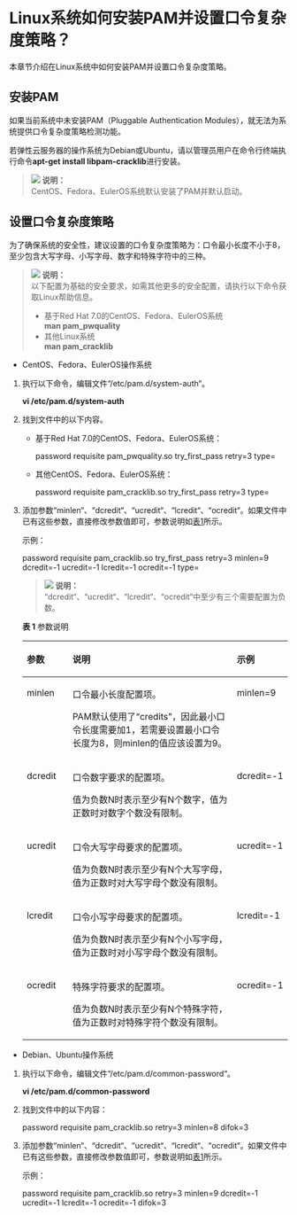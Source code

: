 # Linux系统如何安装PAM并设置口令复杂度策略？<a name="ZH-CN_TOPIC_0113390723"></a>

本章节介绍在Linux系统中如何安装PAM并设置口令复杂度策略。

## 安装PAM<a name="section11359864211745"></a>

如果当前系统中未安装PAM（Pluggable Authentication Modules），就无法为系统提供口令复杂度策略检测功能。

若弹性云服务器的操作系统为Debian或Ubuntu，请以管理员用户在命令行终端执行命令**apt-get install libpam-cracklib**进行安装。

>![](public_sys-resources/icon-note.gif) **说明：**   
>CentOS、Fedora、EulerOS系统默认安装了PAM并默认启动。  

## 设置口令复杂度策略<a name="section15343589211814"></a>

为了确保系统的安全性，建议设置的口令复杂度策略为：口令最小长度不小于8，至少包含大写字母、小写字母、数字和特殊字符中的三种。

>![](public_sys-resources/icon-note.gif) **说明：**   
>以下配置为基础的安全要求，如需其他更多的安全配置，请执行以下命令获取Linux帮助信息。  
>-   基于Red Hat 7.0的CentOS、Fedora、EulerOS系统  
>    **man pam\_pwquality**  
>-   其他Linux系统  
>    **man pam\_cracklib**  

-   CentOS、Fedora、EulerOS操作系统

1.  执行以下命令，编辑文件“/etc/pam.d/system-auth“。

    **vi /etc/pam.d/system-auth**

2.  找到文件中的以下内容。
    -   基于Red Hat 7.0的CentOS、Fedora、EulerOS系统：

        password    requisite     pam\_pwquality.so try\_first\_pass retry=3 type=

    -   其他CentOS、Fedora、EulerOS系统：

        password    requisite     pam\_cracklib.so try\_first\_pass retry=3 type=


3.  添加参数“minlen“、“dcredit“、“ucredit“、“lcredit“、“ocredit“。如果文件中已有这些参数，直接修改参数值即可，参数说明如[表1](#table3580982317524)所示。

    示例：

    password    requisite     pam\_cracklib.so try\_first\_pass retry=3 minlen=9 dcredit=-1 ucredit=-1 lcredit=-1 ocredit=-1 type=

    >![](public_sys-resources/icon-note.gif) **说明：**   
    >“dcredit“、“ucredit“、“lcredit“、“ocredit“中至少有三个需要配置为负数。  

    **表 1**  参数说明

    <a name="table3580982317524"></a>
    <table><thead align="left"><tr id="row958328717524"><th class="cellrowborder" valign="top" width="17.29%" id="mcps1.2.4.1.1"><p id="p689461917524"><a name="p689461917524"></a><a name="p689461917524"></a>参数</p>
    </th>
    <th class="cellrowborder" valign="top" width="62.6%" id="mcps1.2.4.1.2"><p id="p2159322817524"><a name="p2159322817524"></a><a name="p2159322817524"></a>说明</p>
    </th>
    <th class="cellrowborder" valign="top" width="20.11%" id="mcps1.2.4.1.3"><p id="p100559071253"><a name="p100559071253"></a><a name="p100559071253"></a>示例</p>
    </th>
    </tr>
    </thead>
    <tbody><tr id="row6012132717524"><td class="cellrowborder" valign="top" width="17.29%" headers="mcps1.2.4.1.1 "><p id="p3798934417524"><a name="p3798934417524"></a><a name="p3798934417524"></a>minlen</p>
    </td>
    <td class="cellrowborder" valign="top" width="62.6%" headers="mcps1.2.4.1.2 "><p id="p4735357317639"><a name="p4735357317639"></a><a name="p4735357317639"></a>口令最小长度配置项。</p>
    <p id="p5723806217524"><a name="p5723806217524"></a><a name="p5723806217524"></a>PAM默认使用了“credits”，因此最小口令长度需要加1，若需要设置最小口令长度为8，则minlen的值应该设置为9。</p>
    </td>
    <td class="cellrowborder" valign="top" width="20.11%" headers="mcps1.2.4.1.3 "><p id="p4195134012528"><a name="p4195134012528"></a><a name="p4195134012528"></a>minlen=9</p>
    </td>
    </tr>
    <tr id="row4538051517524"><td class="cellrowborder" valign="top" width="17.29%" headers="mcps1.2.4.1.1 "><p id="p5194311117524"><a name="p5194311117524"></a><a name="p5194311117524"></a>dcredit</p>
    </td>
    <td class="cellrowborder" valign="top" width="62.6%" headers="mcps1.2.4.1.2 "><p id="p5772198217646"><a name="p5772198217646"></a><a name="p5772198217646"></a>口令数字要求的配置项。</p>
    <p id="p4664242617524"><a name="p4664242617524"></a><a name="p4664242617524"></a>值为负数N时表示至少有N个数字，值为正数时对数字个数没有限制。</p>
    </td>
    <td class="cellrowborder" valign="top" width="20.11%" headers="mcps1.2.4.1.3 "><p id="p2069760512538"><a name="p2069760512538"></a><a name="p2069760512538"></a>dcredit=-1</p>
    </td>
    </tr>
    <tr id="row1712865817524"><td class="cellrowborder" valign="top" width="17.29%" headers="mcps1.2.4.1.1 "><p id="p4524406617524"><a name="p4524406617524"></a><a name="p4524406617524"></a>ucredit</p>
    </td>
    <td class="cellrowborder" valign="top" width="62.6%" headers="mcps1.2.4.1.2 "><p id="p4503285617653"><a name="p4503285617653"></a><a name="p4503285617653"></a>口令大写字母要求的配置项。</p>
    <p id="p4089071017524"><a name="p4089071017524"></a><a name="p4089071017524"></a>值为负数N时表示至少有N个大写字母，值为正数时对大写字母个数没有限制。</p>
    </td>
    <td class="cellrowborder" valign="top" width="20.11%" headers="mcps1.2.4.1.3 "><p id="p165098212546"><a name="p165098212546"></a><a name="p165098212546"></a>ucredit=-1</p>
    </td>
    </tr>
    <tr id="row3247207317524"><td class="cellrowborder" valign="top" width="17.29%" headers="mcps1.2.4.1.1 "><p id="p1299227117524"><a name="p1299227117524"></a><a name="p1299227117524"></a>lcredit</p>
    </td>
    <td class="cellrowborder" valign="top" width="62.6%" headers="mcps1.2.4.1.2 "><p id="p364272491771"><a name="p364272491771"></a><a name="p364272491771"></a>口令小写字母要求的配置项。</p>
    <p id="p4574103717524"><a name="p4574103717524"></a><a name="p4574103717524"></a>值为负数N时表示至少有N个小写字母，值为正数时对小写字母个数没有限制。</p>
    </td>
    <td class="cellrowborder" valign="top" width="20.11%" headers="mcps1.2.4.1.3 "><p id="p6006857312555"><a name="p6006857312555"></a><a name="p6006857312555"></a>lcredit=-1</p>
    </td>
    </tr>
    <tr id="row901615717524"><td class="cellrowborder" valign="top" width="17.29%" headers="mcps1.2.4.1.1 "><p id="p5922014817524"><a name="p5922014817524"></a><a name="p5922014817524"></a>ocredit</p>
    </td>
    <td class="cellrowborder" valign="top" width="62.6%" headers="mcps1.2.4.1.2 "><p id="p5842573817711"><a name="p5842573817711"></a><a name="p5842573817711"></a>特殊字符要求的配置项。</p>
    <p id="p3210264617524"><a name="p3210264617524"></a><a name="p3210264617524"></a>值为负数N时表示至少有N个特殊字符，值为正数时对特殊字符个数没有限制。</p>
    </td>
    <td class="cellrowborder" valign="top" width="20.11%" headers="mcps1.2.4.1.3 "><p id="p3108132212614"><a name="p3108132212614"></a><a name="p3108132212614"></a>ocredit=-1</p>
    </td>
    </tr>
    </tbody>
    </table>


-   Debian、Ubuntu操作系统

1.  执行以下命令，编辑文件“/etc/pam.d/common-password“。

    **vi /etc/pam.d/common-password**

2.  找到文件中的以下内容：

    password    requisite     pam\_cracklib.so retry=3 minlen=8 difok=3

3.  添加参数“minlen“、“dcredit“、“ucredit“、“lcredit“、“ocredit“。如果文件中已有这些参数，直接修改参数值即可，参数说明如[表1](#table3580982317524)所示。

    示例：

    password    requisite     pam\_cracklib.so retry=3 minlen=9 dcredit=-1 ucredit=-1 lcredit=-1 ocredit=-1 difok=3



